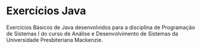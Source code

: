 # Exercícios Java

Exercícios Básicos de Java desenvolvidos para a disciplina de Programação de Sistemas I do curso de Análise e Desenvolvimento de Sistemas da Universidade Presbiteriana Mackenzie.
